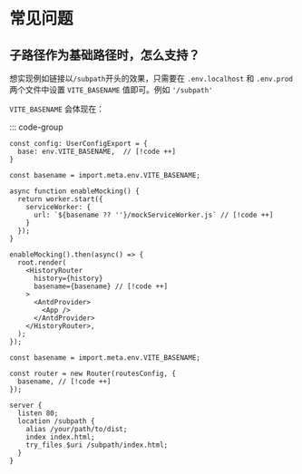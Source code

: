 # 常见问题

## 子路径作为基础路径时，怎么支持？

想实现例如链接以`/subpath`开头的效果，只需要在 `.env.localhost` 和 `.env.prod` 两个文件中设置 `VITE_BASENAME` 值即可。例如 `'/subpath'`

`VITE_BASENAME` 会体现在：

::: code-group

```tsx [vite.config.ts]
const config: UserConfigExport = {
  base: env.VITE_BASENAME,  // [!code ++]
}
```

```tsx [src/main.tsx]
const basename = import.meta.env.VITE_BASENAME;

async function enableMocking() {
  return worker.start({
    serviceWorker: {
      url: `${basename ?? ''}/mockServiceWorker.js` // [!code ++]
    }
  });
}

enableMocking().then(async() => {
  root.render(
    <HistoryRouter
      history={history}
      basename={basename} // [!code ++]
    >
      <AntdProvider>
        <App />
      </AntdProvider>
    </HistoryRouter>,
  );
});
```

```tsx [src/router/index.ts]
const basename = import.meta.env.VITE_BASENAME;

const router = new Router(routesConfig, {
  basename, // [!code ++]
});
```

```nginx
server {
  listen 80;
  location /subpath {
    alias /your/path/to/dist;
    index index.html;
    try_files $uri /subpath/index.html;
  }
}
```
